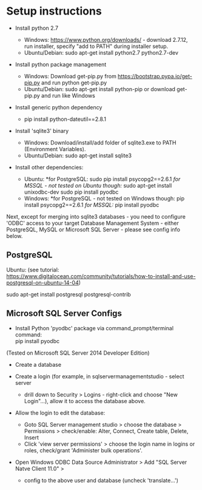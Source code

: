 Setup instructions
============

- Install python 2.7
  - Windows: https://www.python.org/downloads/ - download 2.7.12, run installer,
  specify "add to PATH" during installer setup.
  - Ubuntu/Debian: sudo apt-get install python2.7 python2.7-dev
  
- Install python package management
  -  Windows: Download get-pip.py from https://bootstrap.pypa.io/get-pip.py and run python get-pip.py
  -  Ubuntu/Debian: sudo apt-get install python-pip or download get-pip.py and run like Windows
  
- Install generic python dependency
  -  pip install python-dateutil==2.8.1
 
- Install 'sqlite3' binary
  - Windows: Download/install/add folder of sqlite3.exe to
  PATH (Environment Variables).
  - Ubuntu/Debian: sudo apt-get install sqlite3

- Install other dependencies:
  - Ubuntu:
    *for PostgreSQL:
    sudo pip install psycopg2==2.6.1
    *for MSSQL - not tested on Ubuntu though:*
    sudo apt-get install unixodbc-dev
    sudo pip install pyodbc
  - Windows:
    *for PostgreSQL - not tested on Windows though:
    pip install psycopg2==2.6.1
    *for MSSQL:*
    pip install pyodbc
  
Next, except for merging into sqlite3 databases - you need to configure
'ODBC' access to your target Database Management System - either PostgreSQL, MySQL
or Microsoft SQL Server - please see config info below.

PostgreSQL
----------

Ubuntu: (see tutorial: https://www.digitalocean.com/community/tutorials/how-to-install-and-use-postgresql-on-ubuntu-14-04)

sudo apt-get install postgresql postgresql-contrib


Microsoft SQL Server Configs
----------------------------

- Install Python 'pyodbc' package via command_prompt/terminal command:  
pip install pyodbc

(Tested on Microsoft SQL Server 2014 Developer Edition)

- Create a database

- Create a login (for example, in sqlservermanagementstudio - select server
  - drill down to Security > Logins - right-click and choose "New Login"...),
  allow it to access the database above.
  
- Allow the login to edit the database:
  - Goto SQL Server management studio > choose the database > Permissions >
  check/enable: Alter, Connect, Create table, Delete, Insert
  - Click 'view server permissions' > choose the login name in logins or roles,
  check/grant 'Administer bulk operations'.
  
- Open Windows ODBC Data Source Administrator >
  Add "SQL Server Natve Client 11.0" >
  - config to the above user and database (uncheck 'translate...') 


